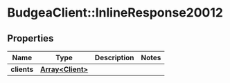 # BudgeaClient::InlineResponse20012

## Properties
Name | Type | Description | Notes
------------ | ------------- | ------------- | -------------
**clients** | [**Array&lt;Client&gt;**](Client.md) |  | 


